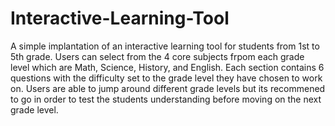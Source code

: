 # Interactive-Learning-Tool
A simple implantation of an interactive learning tool for students from 1st to 5th grade. Users can select from the 4 core subjects frpom
each grade level which are Math, Science, History, and English. Each section contains 6 questions with the difficulty set to the grade level
they have chosen to work on. Users are able to jump around different grade levels but its recommened to go in order to test the students understanding
before moving on the next grade level. 
